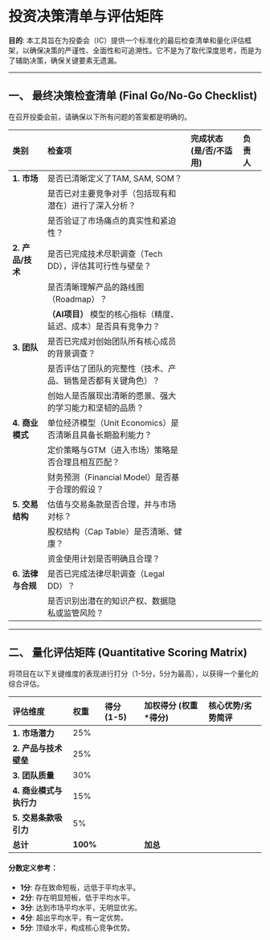 # 投资决策清单与评估矩阵

**目的**: 本工具旨在为投委会（IC）提供一个标准化的最后检查清单和量化评估框架，以确保决策的严谨性、全面性和可追溯性。它不是为了取代深度思考，而是为了辅助决策，确保关键要素无遗漏。

---

## 一、 最终决策检查清单 (Final Go/No-Go Checklist)

在召开投委会前，请确保以下所有问题的答案都是明确的。

| 类别 | 检查项 | 完成状态 (是/否/不适用) | 负责人 |
| :--- | :--- | :--- |:--- |
| **1. 市场** | 是否已清晰定义了TAM, SAM, SOM？ | | |
| | 是否已对主要竞争对手（包括现有和潜在）进行了深入分析？ | | |
| | 是否验证了市场痛点的真实性和紧迫性？ | | |
| **2. 产品/技术**| 是否已完成技术尽职调查（Tech DD），评估其可行性与壁垒？ | | |
| | 是否清晰理解产品的路线图（Roadmap）？ | | |
| | **（AI项目）** 模型的核心指标（精度、延迟、成本）是否具有竞争力？ | | |
| **3. 团队** | 是否已完成对创始团队所有核心成员的背景调查？ | | |
| | 是否评估了团队的完整性（技术、产品、销售是否都有关键角色）？ | | |
| | 创始人是否展现出清晰的愿景、强大的学习能力和坚韧的品质？ | | |
| **4. 商业模式**| 单位经济模型（Unit Economics）是否清晰且具备长期盈利能力？ | | |
| | 定价策略与GTM（进入市场）策略是否合理且相互匹配？ | | |
| | 财务预测（Financial Model）是否基于合理的假设？ | | |
| **5. 交易结构**| 估值与交易条款是否合理，并与市场对标？ | | |
| | 股权结构（Cap Table）是否清晰、健康？ | | |
| | 资金使用计划是否明确且合理？ | | |
| **6. 法律与合规**| 是否已完成法律尽职调查（Legal DD）？ | | |
| | 是否识别出潜在的知识产权、数据隐私或监管风险？ | | |

---

## 二、 量化评估矩阵 (Quantitative Scoring Matrix)

将项目在以下关键维度的表现进行打分（1-5分，5分为最高），以获得一个量化的综合评估。

| 评估维度 | 权重 | 得分 (1-5) | 加权得分 (权重*得分) | 核心优势/劣势简评 |
| :--- | :--- | :--- | :--- | :--- |
| **1. 市场潜力** | 25% | | | |
| **2. 产品与技术壁垒** | 25% | | | |
| **3. 团队质量** | 30% | | | |
| **4. 商业模式与执行力** | 15% | | | |
| **5. 交易条款吸引力** | 5% | | | |
| **总计** | **100%** | | **加总** | |

#### 分数定义参考：
- **1分**: 存在致命短板，远低于平均水平。
- **2分**: 存在明显短板，低于平均水平。
- **3分**: 达到市场平均水平，无明显优劣。
- **4分**: 超出平均水平，有一定优势。
- **5分**: 顶级水平，构成核心竞争优势。  